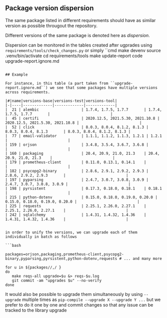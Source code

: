 ## Package version dispersion

The same package listed in different requirements should have as similar version as possible througout the repository.

Different versions of the same package is denoted here as *dispersion*.

Dispersion can be monitored in the tables created after ugprades using ``requirements/tools/check_changes.py`` or simply
``cmd
make devenv
source .venv/bin/activate
cd requirements/tools
make update-report
code upgrade-report.ignore.md
```

## Example

For instance, in this table (a part taken from ``upgrade-report.ignore.md``) we see that some packages have multiple versions across requirements.

|#|name|versions-base|versions-test|versions-tool|
|-|----|-------------|-------------|-------------|
|  21 | alembic                   | 1.7.4, 1.7.5, 1.7.7       | 1.7.4, 1.7.5, 1.7.7       |                           |
|  45 | certifi                   | 2020.12.5, 2021.5.30, 2021.10.8 | 2020.12.5, 2021.5.30, 2021.10.8 |                           |
|  52 | click                     | 8.0.3, 8.0.4, 8.1.2, 8.1.3 | 8.0.3, 8.0.4, 8.1.3       | 8.0.3, 8.0.4, 8.1.2, 8.1.3 |
|  77 | email-validator           | 1.1.1, 1.1.2, 1.1.3, 1.2.1 | 1.2.1                     |                           |
| 159 | orjson                    | 3.4.8, 3.5.4, 3.6.7, 3.6.8 |                           |                           |
| 160 | packaging                 | 20.4, 20.9, 21.0, 21.3    | 20.4, 20.9, 21.0, 21.3    |                           |
| 179 | prometheus-client         | 0.11.0, 0.13.1, 0.14.1    |                           |                           |
| 182 | psycopg2-binary           | 2.8.6, 2.9.1, 2.9.2, 2.9.3 | 2.8.6, 2.9.2, 2.9.3       |                           |
| 197 | pyparsing                 | 2.4.7, 3.0.7, 3.0.8, 3.0.9 | 2.4.7, 3.0.7, 3.0.8, 3.0.9 |                           |
| 198 | pyrsistent                | 0.17.3, 0.18.0, 0.18.1    | 0.18.1                    |                           |
| 215 | python-dotenv             | 0.15.0, 0.18.0, 0.19.0, 0.20.0 | 0.15.0, 0.18.0, 0.19.0, 0.20.0 |                           |
| 225 | requests                  | 2.25.1, 2.26.0, 2.27.1    | 2.25.1, 2.26.0, 2.27.1    |                           |
| 242 | sqlalchemy                | 1.4.31, 1.4.32, 1.4.36    | 1.4.31, 1.4.32, 1.4.36    |                           |


in order to unify the versions, we can upgrade each of them individually in batch as follows

```bash

packages=orjson,packaging,prometheus-client,psycopg2-binary,pyparsing,pyrsistent,python-dotenv,requests # ... and many more

for u in ${packages//,/ }
do
   make reqs-all upgrade=$u &> reqs-$u.log
   git commit -am "upgrades $u" --no-verify
done
```

It would also be possible to upgrade them simultaneously by using ``--upgrade`` multiple times as ``pip-compile --upgrade X --upgrade Y ...``
but we prefer to do it one by one and commit changes so that any issue can be tracked to the library upgrade

